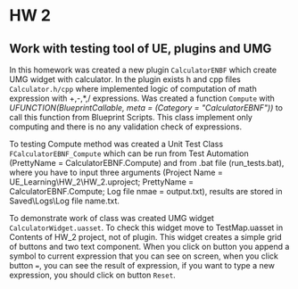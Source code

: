 # HW 2

## Work with testing tool of UE, plugins and UMG

In this homework was created a new plugin `CalculatorENBF` which create UMG widget with calculator. In the plugin exists h and cpp files `Calculator.h/cpp` where implemented logic of computation of math expression with +,-,*,/ expressions. Was created a function `Compute` with *UFUNCTION(BlueprintCallable, meta = (Category = "CalculatorEBNF"))* to call this function from Blueprint Scripts. This class implement only computing and there is no any validation check of expressions.

To testing Compute method was created a Unit Test Class `FCalculatorEBNF_Compute` which can be run from Test Automation (PrettyName = CalculatorEBNF.Compute) and from .bat file (run_tests.bat), where you have to input three arguments (Project Name = UE_Learning\HW_2\HW_2.uproject; PrettyName = CalculatorEBNF.Compute; Log file nmae = output.txt), results are stored in Saved\Logs\Log file name.txt.

To demonstrate work of class was created UMG widget `CalculatorWidget.uasset`. To check this widget move to TestMap.uasset in Contents of HW_2 project, not of plugin. This widget creates a simple grid of buttons and two text component. When you click on button you append a symbol to current expression that you can see on screen, when you click button `=`, you can see the result of expression, if you want to type a new expression, you should click on button `Reset`.
